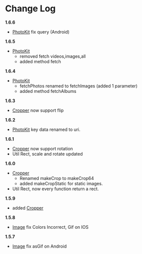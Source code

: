 # Change Log

**1.6.6**

- [PhotoKit](./readmes/photokit.md) fix query (Android)
    

**1.6.5**

- [PhotoKit](./readmes/photokit.md) 
    - removed fetch videos,images,all
    - added method fetch 

**1.6.4**

- [PhotoKit](./readmes/photokit.md) 
    - fetchPhotos renamed to fetchImages (added 1 parameter)
    - added method fetchAlbums


**1.6.3**

- [Cropper](./readmes/cropper.md) now support flip
  

**1.6.2**

- [PhotoKit](./readmes/photokit.md) key data renamed to uri.


**1.6.1**

- [Cropper](./readmes/cropper.md) now support rotation
-  Util Rect, scale and rotate updated

**1.6.0**

- [Cropper](./readmes/cropper.md) 
    - Renamed makeCrop to makeCrop64
    - added makeCropStatic for static images.
-  Util Rect, now every function return a rect.


**1.5.9**

- added  [Cropper](./readmes/cropper.md)

**1.5.8**

- [Image](./readmes/image.md) fix Colors Incorrect, Gif on IOS


**1.5.7**

- [Image](./image.md) fix asGif on Android

